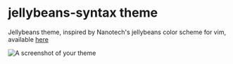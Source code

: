 # jellybeans-syntax theme

Jellybeans theme, inspired by Nanotech's jellybeans color scheme for vim, available [here](https://github.com/nanotech/jellybeans.vim)

![A screenshot of your theme](b0rkedhttps://f.cloud.github.com/assets/69169/2289498/4c3cb0ec-a009-11e3-8dbd-077ee11741e5.gif)
